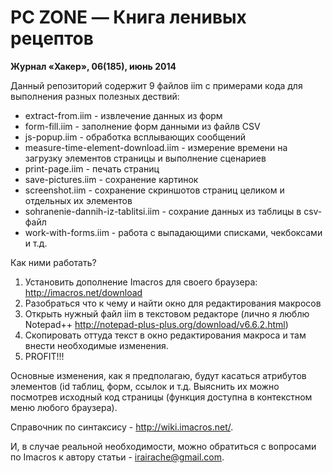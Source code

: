 # PC ZONE — Книга ленивых рецептов

**Журнал «Хакер», 06(185), июнь 2014**

Данный репозиторий содержит 9 файлов iim с примерами кода для выполнения разных полезных дествий:

* extract-from.iim - извлечение данных из форм
* form-fill.iim - заполнение форм данными из файлв CSV
* js-popup.iim - обработка всплывающих сообщений
* measure-time-element-download.iim - измерение времени на загрузку элементов страницы и выполнение сценариев
* print-page.iim - печать страниц
* save-pictures.iim - сохранение картинок
* screenshot.iim - сохранение скриншотов страниц целиком и отдельных их элементов
* sohranenie-dannih-iz-tablitsi.iim - сохрание данных из таблицы в csv-файл
* work-with-forms.iim - работа с выпадающими списками, чекбоксами и т.д.

Как ними работать?

1. Установить дополнение Imacros для своего браузера: http://imacros.net/download
2. Разобраться что к чему и найти окно для редактирования макросов
3. Открыть нужный файл iim в текстовом редакторе (лично я люблю Notepad++  http://notepad-plus-plus.org/download/v6.6.2.html)
4. Скопировать оттуда текст в окно редактирования макроса и там внести необходимые изменения.
5. PROFIT!!!

Основные изменения, как я предполагаю, будут касаться атрибутов элементов (id таблиц, форм, ссылок и т.д. Выяснить их можно посмотрев исходный код страницы (функция доступна в контекстном меню любого браузера).

Справочник по синтаксису - http://wiki.imacros.net/.

И, в случае реальной необходимости, можно обратиться с вопросами по Imacros к автору статьи - irairache@gmail.com.
